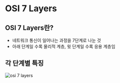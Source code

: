 # OSI 7 Layers
## OSI 7 Layers란?
* 네트워크 통신이 일어나는 과정을 7단계로 나눈 것
* 아래 단계일 수록 물리적 계층, 윗 단계일 수록 응용 계층임

## 각 단계별 특징
![osi 7 layers](https://blogs.bmc.com/wp-content/uploads/2018/06/osi-model-7-layers-804x1024.png)

